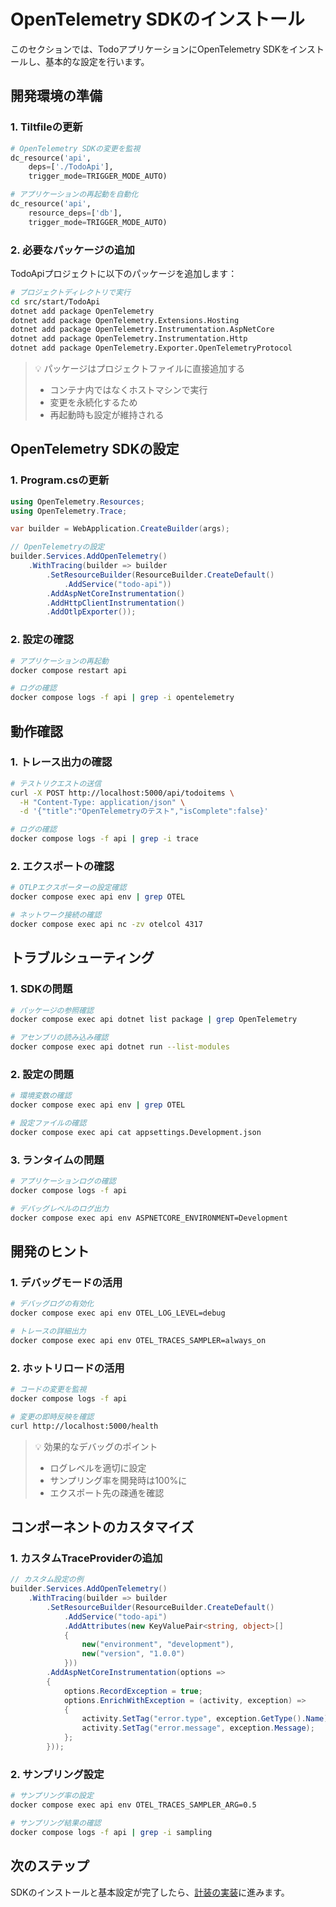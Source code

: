 # OpenTelemetry SDKのインストール

このセクションでは、TodoアプリケーションにOpenTelemetry SDKをインストールし、基本的な設定を行います。

## 開発環境の準備

### 1. Tiltfileの更新

```python
# OpenTelemetry SDKの変更を監視
dc_resource('api',
    deps=['./TodoApi'],
    trigger_mode=TRIGGER_MODE_AUTO)

# アプリケーションの再起動を自動化
dc_resource('api',
    resource_deps=['db'],
    trigger_mode=TRIGGER_MODE_AUTO)
```

### 2. 必要なパッケージの追加

TodoApiプロジェクトに以下のパッケージを追加します：

```bash
# プロジェクトディレクトリで実行
cd src/start/TodoApi
dotnet add package OpenTelemetry
dotnet add package OpenTelemetry.Extensions.Hosting
dotnet add package OpenTelemetry.Instrumentation.AspNetCore
dotnet add package OpenTelemetry.Instrumentation.Http
dotnet add package OpenTelemetry.Exporter.OpenTelemetryProtocol
```

> 💡 パッケージはプロジェクトファイルに直接追加する
> - コンテナ内ではなくホストマシンで実行
> - 変更を永続化するため
> - 再起動時も設定が維持される

## OpenTelemetry SDKの設定

### 1. Program.csの更新

```csharp
using OpenTelemetry.Resources;
using OpenTelemetry.Trace;

var builder = WebApplication.CreateBuilder(args);

// OpenTelemetryの設定
builder.Services.AddOpenTelemetry()
    .WithTracing(builder => builder
        .SetResourceBuilder(ResourceBuilder.CreateDefault()
            .AddService("todo-api"))
        .AddAspNetCoreInstrumentation()
        .AddHttpClientInstrumentation()
        .AddOtlpExporter());
```

### 2. 設定の確認

```bash
# アプリケーションの再起動
docker compose restart api

# ログの確認
docker compose logs -f api | grep -i opentelemetry
```

## 動作確認

### 1. トレース出力の確認

```bash
# テストリクエストの送信
curl -X POST http://localhost:5000/api/todoitems \
  -H "Content-Type: application/json" \
  -d '{"title":"OpenTelemetryのテスト","isComplete":false}'

# ログの確認
docker compose logs -f api | grep -i trace
```

### 2. エクスポートの確認

```bash
# OTLPエクスポーターの設定確認
docker compose exec api env | grep OTEL

# ネットワーク接続の確認
docker compose exec api nc -zv otelcol 4317
```

## トラブルシューティング

### 1. SDKの問題

```bash
# パッケージの参照確認
docker compose exec api dotnet list package | grep OpenTelemetry

# アセンブリの読み込み確認
docker compose exec api dotnet run --list-modules
```

### 2. 設定の問題

```bash
# 環境変数の確認
docker compose exec api env | grep OTEL

# 設定ファイルの確認
docker compose exec api cat appsettings.Development.json
```

### 3. ランタイムの問題

```bash
# アプリケーションログの確認
docker compose logs -f api

# デバッグレベルのログ出力
docker compose exec api env ASPNETCORE_ENVIRONMENT=Development
```

## 開発のヒント

### 1. デバッグモードの活用

```bash
# デバッグログの有効化
docker compose exec api env OTEL_LOG_LEVEL=debug

# トレースの詳細出力
docker compose exec api env OTEL_TRACES_SAMPLER=always_on
```

### 2. ホットリロードの活用

```bash
# コードの変更を監視
docker compose logs -f api

# 変更の即時反映を確認
curl http://localhost:5000/health
```

> 💡 効果的なデバッグのポイント
> - ログレベルを適切に設定
> - サンプリング率を開発時は100%に
> - エクスポート先の疎通を確認

## コンポーネントのカスタマイズ

### 1. カスタムTraceProviderの追加

```csharp
// カスタム設定の例
builder.Services.AddOpenTelemetry()
    .WithTracing(builder => builder
        .SetResourceBuilder(ResourceBuilder.CreateDefault()
            .AddService("todo-api")
            .AddAttributes(new KeyValuePair<string, object>[]
            {
                new("environment", "development"),
                new("version", "1.0.0")
            }))
        .AddAspNetCoreInstrumentation(options =>
        {
            options.RecordException = true;
            options.EnrichWithException = (activity, exception) =>
            {
                activity.SetTag("error.type", exception.GetType().Name);
                activity.SetTag("error.message", exception.Message);
            };
        }));
```

### 2. サンプリング設定

```bash
# サンプリング率の設定
docker compose exec api env OTEL_TRACES_SAMPLER_ARG=0.5

# サンプリング結果の確認
docker compose logs -f api | grep -i sampling
```

## 次のステップ

SDKのインストールと基本設定が完了したら、[計装の実装](./03_instrumentation.md)に進みます。
